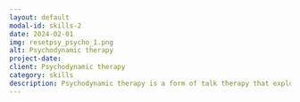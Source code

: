 ```yaml
---
layout: default
modal-id: skills-2
date: 2024-02-01
img: resetpsy_psycho_1.png
alt: Psychodynamic therapy
project-date:
client: Psychodynamic therapy
category: skills
description: Psychodynamic therapy is a form of talk therapy that explores how unconscious thoughts and feelings from past experiences can influence current behaviors and relationships. It aims to bring these unconscious patterns to light, helping individuals gain insight into the root causes of their emotional difficulties.  As a practitioner of psychodynamic therapy, I adhere to best practices by creating a safe and supportive space for clients to explore their inner world. I utilize evidence-based techniques like free association and dream analysis to facilitate self-discovery and personal growth. My focus is on fostering a strong therapeutic alliance, where clients feel comfortable delving into their past and present experiences to gain a deeper understanding of themselves. Through this collaborative process, I help clients develop healthier coping mechanisms and improve their overall well-being.
---
```

